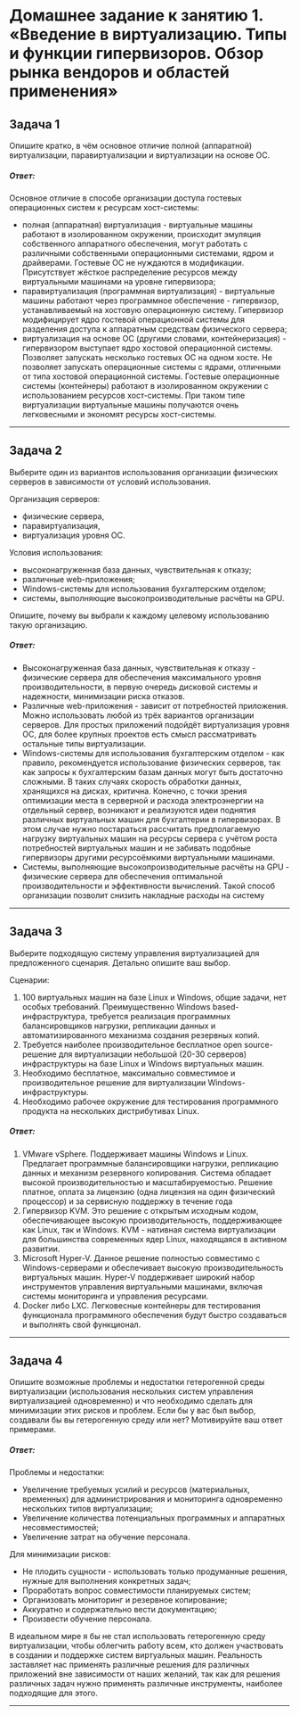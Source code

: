 
# Домашнее задание к занятию 1.  «Введение в виртуализацию. Типы и функции гипервизоров. Обзор рынка вендоров и областей применения»


## Задача 1

Опишите кратко, в чём основное отличие полной (аппаратной) виртуализации, паравиртуализации и виртуализации на основе ОС.

##### Ответ:

Основное отличие в способе организации доступа гостевых операционных систем к ресурсам хост-системы:
- полная (аппаратная) виртуализация - виртуальные машины работают в изолированном окружении, происходит эмуляция собственного аппаратного обеспечения, могут работать с различными собственными операционными системами, ядром и драйверами. Гостевые ОС не нуждаются в модификации. Присутствует жёсткое распределение ресурсов между виртуальными машинами на уровне гипервизора;
- паравиртуализация (программная виртуализация) - виртуальные машины работают через программное обеспечение - гипервизор, устанавливаемый на хостовую операционную систему. Гипервизор модифицирует ядро гостевой операционной системы для разделения доступа к аппаратным средствам физического сервера;
- виртуализация на основе ОС (другими словами, контейнеризация) - гипервизором выступает ядро хостовой операционной системы. Позволяет запускать несколько гостевых ОС на одном хосте. Не позволяет запускать операционные системы с ядрами, отличными от типа хостовой операционной системы. Гостевые операционные системы (контейнеры) работают в изолированном окружении с  использованием ресурсов хост-системы. При таком типе виртуализации виртуальные машины получаются очень легковесными и экономят ресурсы хост-системы.
---

## Задача 2

Выберите один из вариантов использования организации физических серверов в зависимости от условий использования.

Организация серверов:

- физические сервера,
- паравиртуализация,
- виртуализация уровня ОС.

Условия использования:

- высоконагруженная база данных, чувствительная к отказу;
- различные web-приложения;
- Windows-системы для использования бухгалтерским отделом;
- системы, выполняющие высокопроизводительные расчёты на GPU.

Опишите, почему вы выбрали к каждому целевому использованию такую организацию.

##### Ответ:

- Высоконагруженная база данных, чувствительная к отказу - физические сервера для обеспечения максимального уровня производительности, в первую очередь дисковой системы и надежности, минимизации риска отказов.
- Различные web-приложения - зависит от потребностей приложения. Можно использовать любой из трёх вариантов организации серверов. Для простых приложений подойдёт виртуализация уровня ОС, для более крупных проектов есть смысл рассматривать остальные типы виртуализации.
- Windows-системы для использования бухгалтерским отделом - как правило, рекомендуется использование физических серверов, так как запросы к бухгалтерским базам данных могут быть достаточно сложными. В таких случаях скорость обработки данных, хранящихся на дисках, критична. Конечно, с точки зрения оптимизации места в серверной и расхода электроэнергии на отдельный сервер, возникают и реализуются идеи поднятия различных виртуальных машин для бухгалтерии в гипервизорах. В этом случае нужно постараться рассчитать предполагаемую нагрузку виртуальных машин на ресурсы сервера с учётом роста потребностей виртуальных машин и не забивать подобные гипервизоры другими ресурсоёмкими виртуальными машинами.
- Системы, выполняющие высокопроизводительные расчёты на GPU - физические сервера для обеспечения оптимальной производительности и эффективности вычислений. Такой способ организации позволит снизить накладные расходы на систему

---

## Задача 3

Выберите подходящую систему управления виртуализацией для предложенного сценария. Детально опишите ваш выбор.

Сценарии:

1. 100 виртуальных машин на базе Linux и Windows, общие задачи, нет особых требований. Преимущественно Windows based-инфраструктура, требуется реализация программных балансировщиков нагрузки, репликации данных и автоматизированного механизма создания резервных копий.
2. Требуется наиболее производительное бесплатное open source-решение для виртуализации небольшой (20-30 серверов) инфраструктуры на базе Linux и Windows виртуальных машин.
3. Необходимо бесплатное, максимально совместимое и производительное решение для виртуализации Windows-инфраструктуры.
4. Необходимо рабочее окружение для тестирования программного продукта на нескольких дистрибутивах Linux.

##### Ответ:

1. VMware vSphere. Поддерживает машины Windows и Linux. Предлагает программные балансировщики нагрузки, репликацию данных и механизм резервного копирования. Система обладает высокой производительностью и масштабируемостью. Решение платное, оплата за лицензию (одна лицензия на один физический процессор) и за сервисную поддержку в течение года
2. Гипервизор KVM. Это решение с открытым исходным кодом, обеспечивающее высокую производительность, поддерживающее как Linux, так и Windows. KVM - нативная система виртуализации для большинства современных ядер Linux, находящаяся в активном развитии.
3. Microsoft Hyper-V. Данное решение полностью совместимо с Windows-серверами и обеспечивает высокую производительность виртуальных машин. Hyper-V поддерживает широкий набор инструментов управления виртуальными машинами, включая системы мониторинга и управления ресурсами.
4. Docker либо LXC. Легковесные контейнеры для тестирования функционала программного обеспечения будут быстро создаваться и выполнять свой функционал.

---

## Задача 4

Опишите возможные проблемы и недостатки гетерогенной среды виртуализации (использования нескольких систем управления виртуализацией одновременно) и что необходимо сделать для минимизации этих рисков и проблем. Если бы у вас был выбор, создавали бы вы гетерогенную среду или нет? Мотивируйте ваш ответ примерами.

##### Ответ:

Проблемы и недостатки:
- Увеличение требуемых усилий и ресурсов (материальных, временных) для администрирования и мониторинга одновременно нескольких типов виртуализации;
- Увеличение количества потенциальных программных и аппаратных несовместимостей;
- Увеличение затрат на обучение персонала.

Для минимизации рисков:
- Не плодить сущности - использовать только продуманные решения, нужные для выполнения конкретных задач;
- Проработать вопрос совместимости планируемых систем;
- Организовать мониторинг и резервное копирование;
- Аккуратно и содержательно вести документацию;
- Произвести обучение персонала.

В идеальном мире я бы не стал использовать гетерогенную среду виртуализации, чтобы облегчить работу всем, кто должен участвовать в создании и поддержке систем виртуальных машин. Реальность заставляет нас применять различные решения для различных приложений вне зависимости от наших желаний, так как для решения различных задач нужно применять различные инструменты, наиболее подходящие для этого.

---
